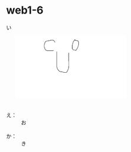 # web1-6


<!DOCTYPE html>
<html lang="ja">
  <head>
    <meta charset="UTF-8">
    <link rel="stylesheet" type="text/css" href="css/default.css">
    <title>あ</title>
  </head>
  <body>
    <article id="main">
      <p>い</p>
      <section class="pic">
        <img src="CU0.bmp" alt="う" width=300 class="photo">
        <dl>
          <dt>え：</dt><dd>お</dd>
          <dt>か：</dt><dd>き</dd>
        </dl>
      </section>
    </article>
  </body>
</html>
